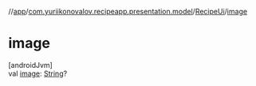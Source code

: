 //[app](../../../index.md)/[com.yuriikonovalov.recipeapp.presentation.model](../index.md)/[RecipeUi](index.md)/[image](image.md)

# image

[androidJvm]\
val [image](image.md): [String](https://kotlinlang.org/api/latest/jvm/stdlib/kotlin/-string/index.html)?
